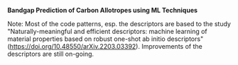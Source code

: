 **Bandgap Prediction of Carbon Allotropes using ML Techniques**

Note: Most of the code patterns, esp. the descriptors are based to the study "Naturally-meaningful and efficient descriptors: machine learning of material properties based on robust one-shot ab initio descriptors" (https://doi.org/10.48550/arXiv.2203.03392). 
Improvements of the descriptors are still on-going.
